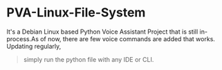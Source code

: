 # PVA-Linux-File-System

It's a Debian Linux based Python Voice Assistant Project that is still in-process.As of now, there are few voice commands are added that works. Updating regularly,

 > simply run the python file with any IDE or CLI.
